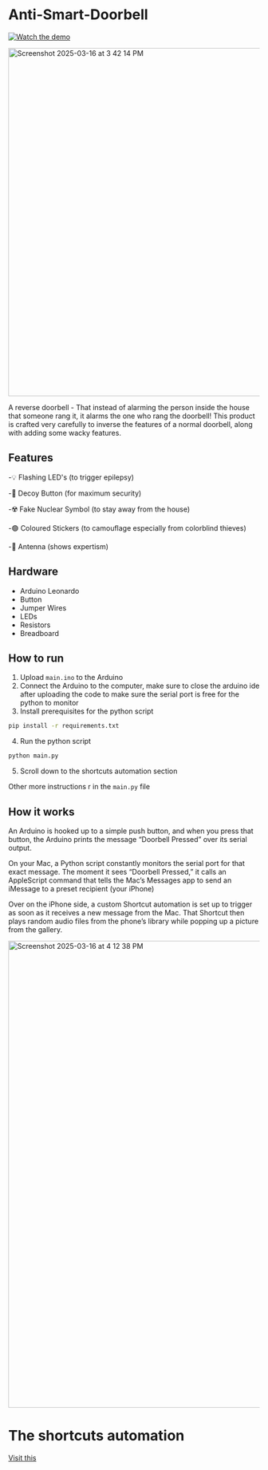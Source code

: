 # Anti-Smart-Doorbell

[![Watch the demo](https://youtube.com/shorts/kSu0mMqafxo?feature=share)](https://youtube.com/shorts/kSu0mMqafxo?feature=share)

<img width="698" alt="Screenshot 2025-03-16 at 3 42 14 PM" src="https://github.com/user-attachments/assets/5b54bac4-45d5-4d9a-b70a-44d6e0995e4a" />

A reverse doorbell - That instead of alarming the person inside the house that someone rang it, it alarms the one who rang the doorbell! This product is crafted very carefully to inverse the features of a normal doorbell, along with adding some wacky features.

## Features

-💡 Flashing LED's (to trigger epilepsy)

-🥸 Decoy Button (for maximum security)

-☢️ Fake Nuclear Symbol (to stay away from the house)

-🟢 Coloured Stickers (to camouflage especially from colorblind thieves)

-📡 Antenna (shows expertism)

## Hardware

- Arduino Leonardo
- Button
- Jumper Wires
- LEDs
- Resistors
- Breadboard

## How to run

1. Upload `main.ino` to the Arduino
2. Connect the Arduino to the computer, make sure to close the arduino ide after uploading the code to make sure the serial port is free for the python to monitor
3. Install prerequisites for the python script

```sh
pip install -r requirements.txt
```

4. Run the python script

```sh
python main.py
```

5. Scroll down to the shortcuts automation section

Other more instructions r in the `main.py` file

## How it works

An Arduino is hooked up to a simple push button, and when you press that button, the Arduino prints the message “Doorbell Pressed” over its serial output.

On your Mac, a Python script constantly monitors the serial port for that exact message. The moment it sees “Doorbell Pressed,” it calls an AppleScript command that tells the Mac’s Messages app to send an iMessage to a preset recipient (your iPhone)

Over on the iPhone side, a custom Shortcut automation is set up to trigger as soon as it receives a new message from the Mac. That Shortcut then plays random audio files from the phone’s library while popping up a picture from the gallery.

<img width="936" alt="Screenshot 2025-03-16 at 4 12 38 PM" src="https://github.com/user-attachments/assets/70eb63f8-15b3-495a-803a-16930bb6c1d7" />

# The shortcuts automation

[Visit this](https://github.com/Jaceeeeee/Anti-Smart-Doorbell/blob/main/automation/setup.md)

